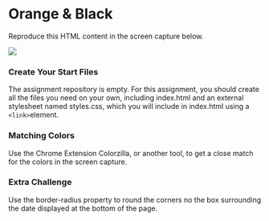 # Orange & Black

Reproduce this HTML content in the screen capture below.

![](https://raw.githubusercontent.com/intro-web-dev-master/images/main/orange-black.png)

###  Create Your Start Files

The assignment repository is empty. For this assignment, you should create all the files you need on your own, including index.html and an external stylesheet named styles.css, which you will include in index.html using a `<link>`element.

### Matching Colors

Use the Chrome Extension Colorzilla, or another tool, to get a close match for the colors in the screen capture.

### Extra Challenge 

Use the border-radius property to round the corners no the box surrounding the date displayed at the bottom of the page.
